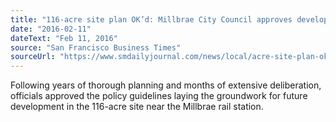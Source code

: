 ```yaml
---
title: "116-acre site plan OK’d: Millbrae City Council approves development policy for train station area"
date: "2016-02-11"
dateText: "Feb 11, 2016"
source: "San Francisco Business Times"
sourceUrl: "https://www.smdailyjournal.com/news/local/acre-site-plan-ok-d-millbrae-city-council-approves-development/article_7cb582d8-073c-52d6-9987-9a5ce9dbb77c.html"
---
```


Following years of thorough planning and months of extensive deliberation, officials approved the policy guidelines laying the groundwork for future development in the 116-acre site near the Millbrae rail station.
